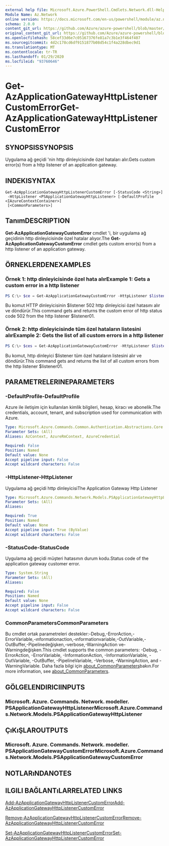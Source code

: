 ```yaml
---
external help file: Microsoft.Azure.PowerShell.Cmdlets.Network.dll-Help.xml
Module Name: Az.Network
online version: https://docs.microsoft.com/en-us/powershell/module/az.network/get-azapplicationgatewayhttplistenercustomerror
schema: 2.0.0
content_git_url: https://github.com/Azure/azure-powershell/blob/master/src/Network/Network/help/Get-AzApplicationGatewayHttpListenerCustomError.md
original_content_git_url: https://github.com/Azure/azure-powershell/blob/master/src/Network/Network/help/Get-AzApplicationGatewayHttpListenerCustomError.md
ms.openlocfilehash: 58cef33d6e7c05167376fe81a7c3b1e3f464f407
ms.sourcegitcommit: 4d2c178cd6df9151877b08d54c1f4a228dbec9d1
ms.translationtype: MT
ms.contentlocale: tr-TR
ms.lasthandoff: 01/29/2020
ms.locfileid: "93760646"
---
```

# <span data-ttu-id="56aa3-101">Get-AzApplicationGatewayHttpListenerCustomError</span><span class="sxs-lookup"><span data-stu-id="56aa3-101">Get-AzApplicationGatewayHttpListenerCustomError</span></span>

## <span data-ttu-id="56aa3-102">SYNOPSIS</span><span class="sxs-lookup"><span data-stu-id="56aa3-102">SYNOPSIS</span></span>
<span data-ttu-id="56aa3-103">Uygulama ağ geçidi 'nin http dinleyicisinde özel hataları alır.</span><span class="sxs-lookup"><span data-stu-id="56aa3-103">Gets custom error(s) from a http listener of an application gateway.</span></span>

## <span data-ttu-id="56aa3-104">INDEKI</span><span class="sxs-lookup"><span data-stu-id="56aa3-104">SYNTAX</span></span>

```
Get-AzApplicationGatewayHttpListenerCustomError [-StatusCode <String>]
 -HttpListener <PSApplicationGatewayHttpListener> [-DefaultProfile <IAzureContextContainer>]
 [<CommonParameters>]
```

## <span data-ttu-id="56aa3-105">Tanım</span><span class="sxs-lookup"><span data-stu-id="56aa3-105">DESCRIPTION</span></span>
<span data-ttu-id="56aa3-106">**Get-AzApplicationGatewayCustomError** cmdlet 'i, bir uygulama ağ geçidinin http dinleyicisinde özel hatalar alıyor.</span><span class="sxs-lookup"><span data-stu-id="56aa3-106">The **Get-AzApplicationGatewayCustomError** cmdlet gets custom error(s) from a http listener of an application gateway.</span></span>

## <span data-ttu-id="56aa3-107">ÖRNEKLERDEN</span><span class="sxs-lookup"><span data-stu-id="56aa3-107">EXAMPLES</span></span>

### <span data-ttu-id="56aa3-108">Örnek 1: http dinleyicisinde özel hata alır</span><span class="sxs-lookup"><span data-stu-id="56aa3-108">Example 1: Gets a custom error in a http listener</span></span>
```powershell
PS C:\> $ce = Get-AzApplicationGatewayCustomError -HttpListener $listener01 -StatusCode HttpStatus502
```

<span data-ttu-id="56aa3-109">Bu komut HTTP dinleyicisinin $listener 502 http dinleyicisi özel hatasını alır ve döndürür.</span><span class="sxs-lookup"><span data-stu-id="56aa3-109">This command gets and returns the custom error of http status code 502 from the http listener $listener01.</span></span>

### <span data-ttu-id="56aa3-110">Örnek 2: http dinleyicisinde tüm özel hataların listesini alır</span><span class="sxs-lookup"><span data-stu-id="56aa3-110">Example 2: Gets the list of all custom errors in a http listener</span></span>
```powershell
PS C:\> $ces = Get-AzApplicationGatewayCustomError -HttpListener $listener01
```

<span data-ttu-id="56aa3-111">Bu komut, http dinleyici $listener tüm özel hataların listesini alır ve döndürür.</span><span class="sxs-lookup"><span data-stu-id="56aa3-111">This command gets and returns the list of all custom errors from the http listener $listener01.</span></span>

## <span data-ttu-id="56aa3-112">PARAMETRELERINE</span><span class="sxs-lookup"><span data-stu-id="56aa3-112">PARAMETERS</span></span>

### <span data-ttu-id="56aa3-113">-DefaultProfile</span><span class="sxs-lookup"><span data-stu-id="56aa3-113">-DefaultProfile</span></span>
<span data-ttu-id="56aa3-114">Azure ile iletişim için kullanılan kimlik bilgileri, hesap, kiracı ve abonelik.</span><span class="sxs-lookup"><span data-stu-id="56aa3-114">The credentials, account, tenant, and subscription used for communication with Azure.</span></span>

```yaml
Type: Microsoft.Azure.Commands.Common.Authentication.Abstractions.Core.IAzureContextContainer
Parameter Sets: (All)
Aliases: AzContext, AzureRmContext, AzureCredential

Required: False
Position: Named
Default value: None
Accept pipeline input: False
Accept wildcard characters: False
```

### <span data-ttu-id="56aa3-115">-HttpListener</span><span class="sxs-lookup"><span data-stu-id="56aa3-115">-HttpListener</span></span>
<span data-ttu-id="56aa3-116">Uygulama ağ geçidi http dinleyicisi</span><span class="sxs-lookup"><span data-stu-id="56aa3-116">The Application Gateway Http Listener</span></span>

```yaml
Type: Microsoft.Azure.Commands.Network.Models.PSApplicationGatewayHttpListener
Parameter Sets: (All)
Aliases:

Required: True
Position: Named
Default value: None
Accept pipeline input: True (ByValue)
Accept wildcard characters: False
```

### <span data-ttu-id="56aa3-117">-StatusCode</span><span class="sxs-lookup"><span data-stu-id="56aa3-117">-StatusCode</span></span>
<span data-ttu-id="56aa3-118">Uygulama ağ geçidi müşteri hatasının durum kodu.</span><span class="sxs-lookup"><span data-stu-id="56aa3-118">Status code of the application gateway customer error.</span></span>

```yaml
Type: System.String
Parameter Sets: (All)
Aliases:

Required: False
Position: Named
Default value: None
Accept pipeline input: False
Accept wildcard characters: False
```

### <span data-ttu-id="56aa3-119">CommonParameters</span><span class="sxs-lookup"><span data-stu-id="56aa3-119">CommonParameters</span></span>
<span data-ttu-id="56aa3-120">Bu cmdlet ortak parametreleri destekler:-Debug,-ErrorAction,-ErrorVariable,-ınformationaction,-ınformationvariable,-OutVariable,-OutBuffer,-Pipelinedeğişken,-verbose,-WarningAction ve-Warningdeğişken.</span><span class="sxs-lookup"><span data-stu-id="56aa3-120">This cmdlet supports the common parameters: -Debug, -ErrorAction, -ErrorVariable, -InformationAction, -InformationVariable, -OutVariable, -OutBuffer, -PipelineVariable, -Verbose, -WarningAction, and -WarningVariable.</span></span> <span data-ttu-id="56aa3-121">Daha fazla bilgi için [about_CommonParameters](https://go.microsoft.com/fwlink/?LinkID=113216)bakın.</span><span class="sxs-lookup"><span data-stu-id="56aa3-121">For more information, see [about_CommonParameters](https://go.microsoft.com/fwlink/?LinkID=113216).</span></span>

## <span data-ttu-id="56aa3-122">GÖLGELENDIRICI</span><span class="sxs-lookup"><span data-stu-id="56aa3-122">INPUTS</span></span>

### <span data-ttu-id="56aa3-123">Microsoft. Azure. Commands. Network. modeller. PSApplicationGatewayHttpListener</span><span class="sxs-lookup"><span data-stu-id="56aa3-123">Microsoft.Azure.Commands.Network.Models.PSApplicationGatewayHttpListener</span></span>

## <span data-ttu-id="56aa3-124">ÇıKıŞLAR</span><span class="sxs-lookup"><span data-stu-id="56aa3-124">OUTPUTS</span></span>

### <span data-ttu-id="56aa3-125">Microsoft. Azure. Commands. Network. modeller. PSApplicationGatewayCustomError</span><span class="sxs-lookup"><span data-stu-id="56aa3-125">Microsoft.Azure.Commands.Network.Models.PSApplicationGatewayCustomError</span></span>

## <span data-ttu-id="56aa3-126">NOTLARıNDA</span><span class="sxs-lookup"><span data-stu-id="56aa3-126">NOTES</span></span>

## <span data-ttu-id="56aa3-127">ILGILI BAĞLANTıLAR</span><span class="sxs-lookup"><span data-stu-id="56aa3-127">RELATED LINKS</span></span>

[<span data-ttu-id="56aa3-128">Add-AzApplicationGatewayHttpListenerCustomError</span><span class="sxs-lookup"><span data-stu-id="56aa3-128">Add-AzApplicationGatewayHttpListenerCustomError</span></span>](./Add-AzApplicationGatewayHttpListenerCustomError.md)

[<span data-ttu-id="56aa3-129">Remove-AzApplicationGatewayHttpListenerCustomError</span><span class="sxs-lookup"><span data-stu-id="56aa3-129">Remove-AzApplicationGatewayHttpListenerCustomError</span></span>](./Remove-AzApplicationGatewayHttpListenerCustomError.md)

[<span data-ttu-id="56aa3-130">Set-AzApplicationGatewayHttpListenerCustomError</span><span class="sxs-lookup"><span data-stu-id="56aa3-130">Set-AzApplicationGatewayHttpListenerCustomError</span></span>](./Set-AzApplicationGatewayHttpListenerCustomError.md)
